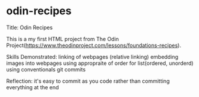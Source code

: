 # odin-recipes
Title: Odin Recipes 

This is a my first HTML project from The Odin Project(https://www.theodinproject.com/lessons/foundations-recipes).

Skills Demonstrated:
linking of webpages (relative linking)
embedding images into webpages
using appropraite of order for list(ordered, unorderd)
using conventionals git commits

Reflection:
it's easy to commit as you code rather than committing everything at the end